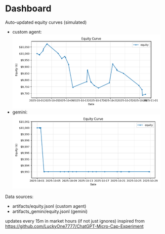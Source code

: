 # Dashboard

Auto-updated equity curves (simulated)

- custom agent: ![Equity Curve](artifacts/equity.png?v=59f5bbf)
- gemini: ![Equity Curve (Gemini)](artifacts_gemini/equity.png?v=59f5bbf)

Data sources:
- artifacts/equity.jsonl (custom agent)
- artifacts_gemini/equity.jsonl (gemini)

updates every 15m in market hours (if not just ignores)
inspired from https://github.com/LuckyOne7777/ChatGPT-Micro-Cap-Experiment